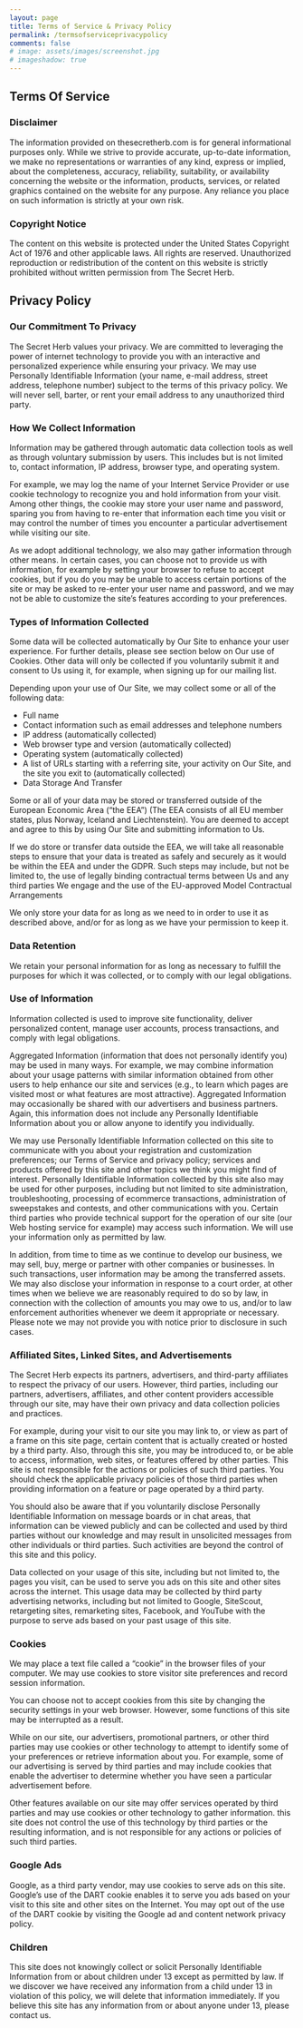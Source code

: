 ```yaml
---
layout: page
title: Terms of Service & Privacy Policy
permalink: /termsofserviceprivacypolicy
comments: false
# image: assets/images/screenshot.jpg
# imageshadow: true
---
```


## Terms Of Service
### Disclaimer

The information provided on thesecretherb.com is for general informational purposes only. While we strive to provide accurate, up-to-date information, we make no representations or warranties of any kind, express or implied, about the completeness, accuracy, reliability, suitability, or availability concerning the website or the information, products, services, or related graphics contained on the website for any purpose. Any reliance you place on such information is strictly at your own risk.

### Copyright Notice

The content on this website is protected under the United States Copyright Act of 1976 and other applicable laws. All rights are reserved. Unauthorized reproduction or redistribution of the content on this website is strictly prohibited without written permission from The Secret Herb.

## Privacy Policy
### Our Commitment To Privacy

The Secret Herb values your privacy. We are committed to leveraging the power of internet technology to provide you with an interactive and personalized experience while ensuring your privacy. We may use Personally Identifiable Information (your name, e-mail address, street address, telephone number) subject to the terms of this privacy policy. We will never sell, barter, or rent your email address to any unauthorized third party.

### How We Collect Information

Information may be gathered through automatic data collection tools as well as through voluntary submission by users. This includes but is not limited to, contact information, IP address, browser type, and operating system.

For example, we may log the name of your Internet Service Provider or use cookie technology to recognize you and hold information from your visit. Among other things, the cookie may store your user name and password, sparing you from having to re-enter that information each time you visit or may control the number of times you encounter a particular advertisement while visiting our site.

As we adopt additional technology, we also may gather information through other means. In certain cases, you can choose not to provide us with information, for example by setting your browser to refuse to accept cookies, but if you do you may be unable to access certain portions of the site or may be asked to re-enter your user name and password, and we may not be able to customize the site’s features according to your preferences.

### Types of Information Collected

Some data will be collected automatically by Our Site to enhance your user experience. For further details, please see section below on Our use of Cookies. Other data will only be collected if you voluntarily submit it and consent to Us using it, for example, when signing up for our mailing list.

Depending upon your use of Our Site, we may collect some or all of the following data:

- Full name
- Contact information such as email addresses and telephone numbers
- IP address (automatically collected)
- Web browser type and version (automatically collected)
- Operating system (automatically collected)
- A list of URLs starting with a referring site, your activity on Our Site, and the site you exit to (automatically collected)
- Data Storage And Transfer

Some or all of your data may be stored or transferred outside of the European Economic Area (“the EEA”) (The EEA consists of all EU member states, plus Norway, Iceland and Liechtenstein). You are deemed to accept and agree to this by using Our Site and submitting information to Us.

If we do store or transfer data outside the EEA, we will take all reasonable steps to ensure that your data is treated as safely and securely as it would be within the EEA and under the GDPR. Such steps may include, but not be limited to, the use of legally binding contractual terms between Us and any third parties We engage and the use of the EU-approved Model Contractual Arrangements

We only store your data for as long as we need to in order to use it as described above, and/or for as long as we have your permission to keep it.

### Data Retention

We retain your personal information for as long as necessary to fulfill the purposes for which it was collected, or to comply with our legal obligations.

### Use of Information

Information collected is used to improve site functionality, deliver personalized content, manage user accounts, process transactions, and comply with legal obligations.

Aggregated Information (information that does not personally identify you) may be used in many ways. For example, we may combine information about your usage patterns with similar information obtained from other users to help enhance our site and services (e.g., to learn which pages are visited most or what features are most attractive). Aggregated Information may occasionally be shared with our advertisers and business partners. Again, this information does not include any Personally Identifiable Information about you or allow anyone to identify you individually.

We may use Personally Identifiable Information collected on this site to communicate with you about your registration and customization preferences; our Terms of Service and privacy policy; services and products offered by this site and other topics we think you might find of interest. Personally Identifiable Information collected by this site also may be used for other purposes, including but not limited to site administration, troubleshooting, processing of ecommerce transactions, administration of sweepstakes and contests, and other communications with you. Certain third parties who provide technical support for the operation of our site (our Web hosting service for example) may access such information. We will use your information only as permitted by law.

In addition, from time to time as we continue to develop our business, we may sell, buy, merge or partner with other companies or businesses. In such transactions, user information may be among the transferred assets. We may also disclose your information in response to a court order, at other times when we believe we are reasonably required to do so by law, in connection with the collection of amounts you may owe to us, and/or to law enforcement authorities whenever we deem it appropriate or necessary. Please note we may not provide you with notice prior to disclosure in such cases.

### Affiliated Sites, Linked Sites, and Advertisements

The Secret Herb expects its partners, advertisers, and third-party affiliates to respect the privacy of our users. However, third parties, including our partners, advertisers, affiliates, and other content providers accessible through our site, may have their own privacy and data collection policies and practices.

For example, during your visit to our site you may link to, or view as part of a frame on this site page, certain content that is actually created or hosted by a third party. Also, through this site, you may be introduced to, or be able to access, information, web sites, or features offered by other parties. This site is not responsible for the actions or policies of such third parties. You should check the applicable privacy policies of those third parties when providing information on a feature or page operated by a third party.

You should also be aware that if you voluntarily disclose Personally Identifiable Information on message boards or in chat areas, that information can be viewed publicly and can be collected and used by third parties without our knowledge and may result in unsolicited messages from other individuals or third parties. Such activities are beyond the control of this site and this policy.

Data collected on your usage of this site, including but not limited to, the pages you visit, can be used to serve you ads on this site and other sites across the internet. This usage data may be collected by third party advertising networks, including but not limited to Google, SiteScout, retargeting sites, remarketing sites, Facebook, and YouTube with the purpose to serve ads based on your past usage of this site.

### Cookies
We may place a text file called a “cookie” in the browser files of your computer. We may use cookies to store visitor site preferences and record session information.

You can choose not to accept cookies from this site by changing the security settings in your web browser. However, some functions of this site may be interrupted as a result.

While on our site, our advertisers, promotional partners, or other third parties may use cookies or other technology to attempt to identify some of your preferences or retrieve information about you. For example, some of our advertising is served by third parties and may include cookies that enable the advertiser to determine whether you have seen a particular advertisement before.

Other features available on our site may offer services operated by third parties and may use cookies or other technology to gather information. this site does not control the use of this technology by third parties or the resulting information, and is not responsible for any actions or policies of such third parties.

### Google Ads
Google, as a third party vendor, may use cookies to serve ads on this site. Google’s use of the DART cookie enables it to serve you ads based on your visit to this site and other sites on the Internet. You may opt out of the use of the DART cookie by visiting the Google ad and content network privacy policy.

### Children
This site does not knowingly collect or solicit Personally Identifiable Information from or about children under 13 except as permitted by law. If we discover we have received any information from a child under 13 in violation of this policy, we will delete that information immediately. If you believe this site has any information from or about anyone under 13, please contact us.
